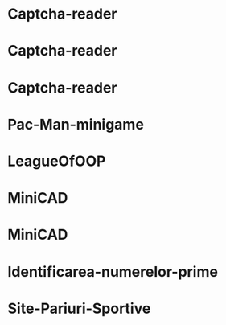 # Captcha-reader
# Captcha-reader
# Captcha-reader
# Pac-Man-minigame
# LeagueOfOOP
# MiniCAD
# MiniCAD
# Identificarea-numerelor-prime
# Site-Pariuri-Sportive

